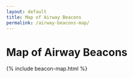 ```yaml
---
layout: default
title: Map of Airway Beacons
permalink: /airway-beacons-map/
---
```


# Map of Airway Beacons

{% include beacon-map.html %}  
